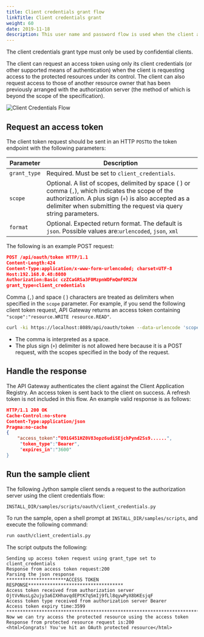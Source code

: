 ```yaml
---
title: Client credentials grant flow
linkTitle: Client credentials grant
weight: 60
date: 2019-11-18
description: This user name and password flow is used when the client application needs to directly access its own resources on the resource server. Only the client application's credentials are used in this flow. The resource owner's credentials are not required.
---
```


The client credentials grant type must only be used by confidential clients.

The client can request an access token using only its client credentials (or other supported means of authentication) when the client is requesting access to the protected resources under its control. The client can also request access to those of another resource owner that has been previously arranged with the authorization server (the method of which is beyond the scope of the specification).

![Client Credentials Flow](/Images/OAuth/APIgw_Client_cred_grant_flow.png)

## Request an access token

The client token request should be sent in an HTTP `POST`to the token endpoint with the following parameters:

| Parameter    | Description                                             |
|--------------|---------------------------------------------------------|
| `grant_type` | Required. Must be set to `client_credentials`.          |
| `scope`      | Optional. A list of scopes, delimited by space ( ) or comma (`,`), which indicates the scope of the authorization. A plus sign (`+`) is also accepted as a delimiter when submitting the request via query string  parameters.              |
| `format`     | Optional. Expected return format. The default is `json`. Possible values are:`urlencoded`, `json`, `xml`  |

The following is an example POST request:

```json
POST /api/oauth/token HTTP/1.1
Content-Length:424
Content-Type:application/x-www-form-urlencoded; charset=UTF-8
Host:192.168.0.48:8080
Authorization:Basic czZCaGRSa3F0MzpnWDFmQmF0M2JW
grant_type=client_credentials
```

Comma (`,`) and space ( ) characters are treated as delimiters when specified in the `scope` parameter. For example, if you send the following client token request, API Gateway returns an access token containing `"scope":"resource.WRITE resource.READ"`.

```bash
curl -ki https://localhost:8089/api/oauth/token --data-urlencode 'scope=resource.WRITE,resource.READ'
```

* The comma is interpreted as a space.
* The plus sign (`+`) delimiter is not allowed here because it is a POST request, with the scopes specified in the body of the request.

## Handle the response

The API Gateway authenticates the client against the Client Application Registry. An access token is sent back to the client on success. A refresh token is not included in this flow. An example valid response is as follows:

```json
HTTP/1.1 200 OK
Cache-Control:no-store
Content-Type:application/json
Pragma:no-cache
{
    "access_token":“O91G451HZ0V83opz6udiSEjchPynd2Ss9......",
     "token_type":"Bearer",
     "expires_in":"3600"
}
```

## Run the sample client

The following Jython sample client sends a request to the authorization server using the client credentials flow:

```bash
INSTALL_DIR/samples/scripts/oauth/client_credentials.py
```

To run the sample, open a shell prompt at `INSTALL_DIR/samples/scripts`, and execute the following command:

```bash
run oauth/client_credentials.py
```

The script outputs the following:

```none
Sending up access token request using grant_type set to client_credentials
Response from access token request:200
Parsing the json response
**********************ACCESS TOKEN RESPONSE***********************************
Access token received from authorization server OjtVvNusLg2ujy3a6IXHhavqdEPtK7qSmIj9fLl8qywPyX8bKEsjqF
Access token type received from authorization server Bearer
Access token expiry time:3599
******************************************************************************
Now we can try access the protected resource using the access token
Response from protected resource request is:200
<html>Congrats! You've hit an OAuth protected resource</html>
```

